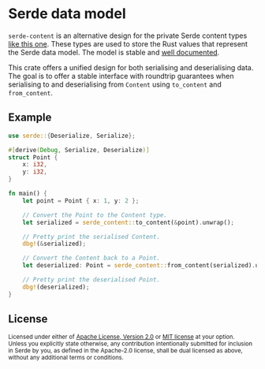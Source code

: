 # Serde data model

`serde-content` is an alternative design for the private Serde content types
[like this one](https://github.com/serde-rs/serde/blob/v1.0.11/serde/src/private/de.rs#L236-L265).
These types are used to store the Rust values that represent the Serde data model.
The model is stable and [well documented](https://serde.rs/data-model.html).

This crate offers a unified design for both serialising and deserialising data.
The goal is to offer a stable interface with roundtrip guarantees when
serialising to and deserialising from `Content` using `to_content` and `from_content`.

## Example

```rust
use serde::{Deserialize, Serialize};

#[derive(Debug, Serialize, Deserialize)]
struct Point {
    x: i32,
    y: i32,
}

fn main() {
    let point = Point { x: 1, y: 2 };

    // Convert the Point to the Content type.
    let serialized = serde_content::to_content(&point).unwrap();

    // Pretty print the serialised Content.
    dbg!(&serialized);

    // Convert the Content back to a Point.
    let deserialized: Point = serde_content::from_content(serialized).unwrap();

    // Pretty print the deserialised Point.
    dbg!(deserialized);
}
```

## License

<sup>
Licensed under either of <a href="LICENSE-APACHE">Apache License, Version
2.0</a> or <a href="LICENSE-MIT">MIT license</a> at your option.
</sup>

<br>

<sub>
Unless you explicitly state otherwise, any contribution intentionally submitted
for inclusion in Serde by you, as defined in the Apache-2.0 license, shall be
dual licensed as above, without any additional terms or conditions.
</sub>
